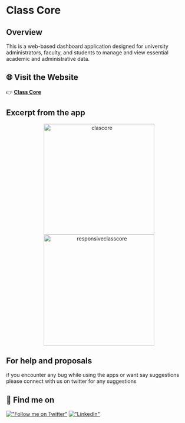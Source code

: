 # Class Core

## Overview

This is a web-based dashboard application designed for university administrators, faculty, and students to manage and view essential academic and administrative data.

## 🌐 Visit the Website  
👉 <a href="https://classcorewebsite.web.app/" target="_blank" rel="noopener noreferrer">**Class Core**</a>  

## Excerpt from the app

<p align="center">
  <img src="https://github.com/user-attachments/assets/8381be88-364b-4d35-a40d-37b51566eb5a" alt="clascore" width="300">
  <img src="https://github.com/user-attachments/assets/acdba657-b67c-4f34-9df3-840abe9d429e" alt="responsiveclasscore" width="300">
</p>

## For help and proposals

if you encounter any bug while using the apps or want say suggestions please connect with us on twitter for any suggestions

## 🔗 Find me on
[!["Follow me on Twitter"](https://img.shields.io/twitter/follow/pr_Mais?label=Follow%20me)](https://twitter.com/Md7oHe)
[!["LinkedIn"](https://img.shields.io/badge/LinkedIn-blue?style=flat&logo=linkedin&labelColor=blue)](https://www.linkedin.com/in/mohammed-alheraki-6bb97b247/)




